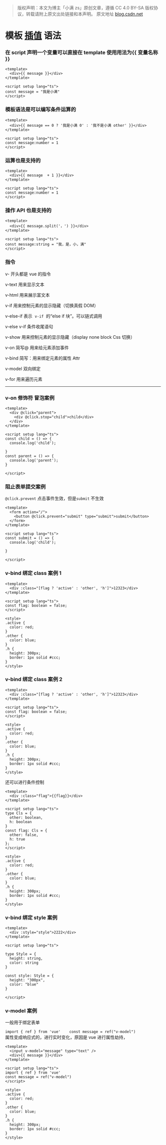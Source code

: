 > 版权声明：本文为博主「小满 zs」原创文章，遵循 CC 4.0 BY-SA 版权协议，转载请附上原文出处链接和本声明。
> 原文地址 [blog.csdn.net](https://blog.csdn.net/qq1195566313/article/details/122773486)

# 模板 [插值](https://so.csdn.net/so/search?q=%E6%8F%92%E5%80%BC&spm=1001.2101.3001.7020) 语法

### 在 script 声明一个变量可以直接在 template 使用用法为{{ 变量名称 }}

```vue
<template>
  <div>{{ message }}</div>
</template>
 
<script setup lang="ts">
const message = "我是小满"
</script>
```

### 模板语法是可以编写条件运算的

```vue
<template>
  <div>{{ message == 0 ? '我是小满 0' : '我不是小满 other' }}</div>
</template>
 
<script setup lang="ts">
const message:number = 1
</script>
```

### 运算也是支持的

```vue
<template>
  <div>{{ message  + 1 }}</div>
</template>

<script setup lang="ts">
const message:number = 1
</script>
```

### 操作 API 也是支持的

```vue
<template>
  <div>{{ message.split('，') }}</div>
</template>
 
<script setup lang="ts">
const message:string = "我，是，小，满"
</script>
```

### 指令

v- 开头都是 vue 的指令

v-text 用来显示文本

v-html 用来展示富文本

v-if 用来控制元素的显示隐藏（切换真假 DOM）

v-else-if 表示  `v-if`  的“else if 块”。可以链式调用

v-else v-if 条件收尾语句

v-show 用来控制元素的显示隐藏（display none block Css 切换）

v-on 简写@ 用来给元素添加事件

v-bind 简写：用来绑定元素的属性 Attr

v-model 双向绑定

v-for 用来遍历元素

---

### v-on 修饰符 冒泡案例

```vue
<template>
  <div @click="parent">
    <div @click.stop="child">child</div>
  </div>
</template>
 
<script setup lang="ts">
const child = () => {
  console.log('child');
 
}
const parent = () => {
  console.log('parent');
}
 
</script>
```

### 阻止表单提交案例
`@click.prevent` 点击事件生效，但是`submit` 不生效
```vue
<template>
  <form action="/">
    <button @click.prevent="submit" type="submit">submit</button>
  </form>
</template>
 
<script setup lang="ts">
const submit = () => {
  console.log('child');
 
}
 
</script>
```

### v-bind 绑定 class 案例 1

```vue
<template>
  <div :class="[flag ? 'active' : 'other', 'h']">12323</div>
</template>
 
<script setup lang="ts">
const flag: boolean = false;
</script>
 
<style>
.active {
  color: red;
}
.other {
  color: blue;
}
.h {
  height: 300px;
  border: 1px solid #ccc;
}
</style>
```

### v-bind 绑定 class 案例 2

```vue
<template>
  <div :class="[flag ? 'active' : 'other', 'h']">12323</div>
</template>
 
<script setup lang="ts">
const flag: boolean = false;
</script>
 
<style>
.active {
  color: red;
}
.other {
  color: blue;
}
.h {
  height: 300px;
  border: 1px solid #ccc;
}
</style>
```
还可以进行条件控制
```vue
<template>
  <div :class="flag">{{flag}}</div>
</template>
 
<script setup lang="ts">
type Cls = {
  other: boolean,
  h: boolean
}
const flag: Cls = {
  other: false,
  h: true
};
</script>
 
<style>
.active {
  color: red;
}
.other {
  color: blue;
}
.h {
  height: 300px;
  border: 1px solid #ccc;
}
</style>
```

### v-bind 绑定 style 案例

```vue
<template>
  <div :style="style">2222</div>
</template>
 
<script setup lang="ts">
 
type Style = {
  height: string,
  color: string
}
 
const style: Style = {
  height: "300px",
  color: "blue"
}
 
</script>
```

### v-model 案例

一般用于绑定表单

`import { ref } from 'vue'    const message = ref("v-model")`  
属性变成响应式的，进行实时变化，原因是 vue 进行属性劫持，

```vue
<template>
  <input v-model="message" type="text" />
  <div>{{ message }}</div>
</template>
 
<script setup lang="ts">
import { ref } from 'vue'
const message = ref("v-model")
</script>
 
<style>
.active {
  color: red;
}
.other {
  color: blue;
}
.h {
  height: 300px;
  border: 1px solid #ccc;
}
</style>
```
